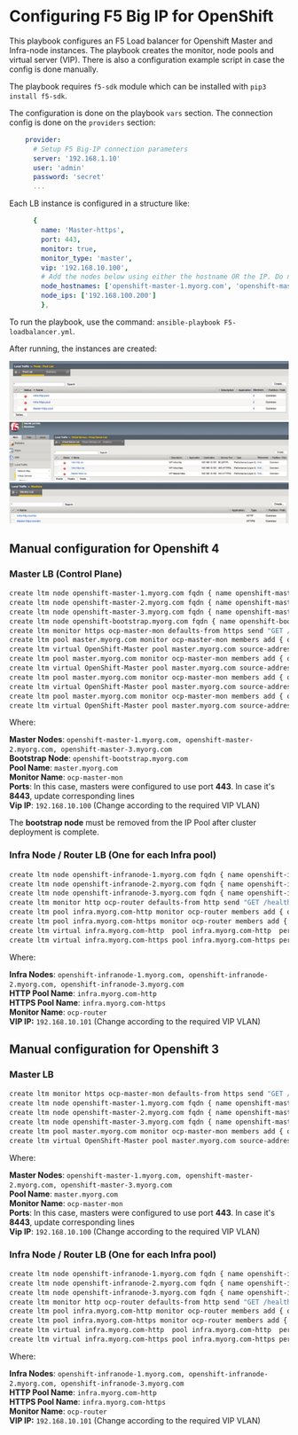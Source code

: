 # Configuring F5 Big IP for OpenShift

This playbook configures an F5 Load balancer for Openshift Master and Infra-node instances. The playbook creates the monitor, node pools and virtual server (VIP). There is also a configuration example script in case the config is done manually.

The playbook requires `f5-sdk` module which can be installed with `pip3 install f5-sdk`.

The configuration is done on the playbook `vars` section. The connection config is done on the `providers` section:

```yaml
    provider:
      # Setup F5 Big-IP connection parameters
      server: '192.168.1.10'
      user: 'admin'
      password: 'secret'
      ...
```

Each LB instance is configured in a structure like:

```yaml
      {
        name: 'Master-https',
        port: 443,
        monitor: true,
        monitor_type: 'master',
        vip: '192.168.10.100',
        # Add the nodes below using either the hostname OR the IP. Do not add to both.
        node_hostnames: ['openshift-master-1.myorg.com', 'openshift-master-2.myorg.com', 'openshift-master-3.myorg.com'],
        node_ips: ['192.168.100.200']
        },
```

To run the playbook, use the command: `ansible-playbook F5-loadbalancer.yml`.

After running, the instances are created:

![pools](/F5-load-balancer/img/img1.jpeg)
![vip](/F5-load-balancer/img/img2.jpeg)
![monitor](/F5-load-balancer/img/img3.jpeg)

## Manual configuration for Openshift 4

### Master LB (Control Plane)

```bash
create ltm node openshift-master-1.myorg.com fqdn { name openshift-master-1.myorg.com }
create ltm node openshift-master-2.myorg.com fqdn { name openshift-master-2.myorg.com }
create ltm node openshift-master-3.myorg.com fqdn { name openshift-master-3.myorg.com }
create ltm node openshift-bootstrap.myorg.com fqdn { name openshift-bootstrap.myorg.com }
create ltm monitor https ocp-master-mon defaults-from https send "GET /healthz"
create ltm pool master.myorg.com monitor ocp-master-mon members add { openshift-master-1.myorg.com:443 openshift-master-2.myorg.com:443 openshift-master-3.myorg.com.com:443 openshift-bootstrap.myorg.com:443}
create ltm virtual OpenShift-Master pool master.myorg.com source-address-translation { type automap } destination 192.168.10.100:443 profiles add { fastL4 }
create ltm pool master.myorg.com monitor ocp-master-mon members add { openshift-master-1.myorg.com:80 openshift-master-2.myorg.com:80 openshift-master-3.myorg.com.com:80 openshift-bootstrap.myorg.com:80}
create ltm virtual OpenShift-Master pool master.myorg.com source-address-translation { type automap } destination 192.168.10.100:80 profiles add { fastL4 }
create ltm pool master.myorg.com monitor ocp-master-mon members add { openshift-master-1.myorg.com:6443 openshift-master-2.myorg.com:6443 openshift-master-3.myorg.com.com:6443 openshift-bootstrap.myorg.com:6443}
create ltm virtual OpenShift-Master pool master.myorg.com source-address-translation { type automap } destination 192.168.10.100:6443 profiles add { fastL4 }
create ltm pool master.myorg.com monitor ocp-master-mon members add { openshift-master-1.myorg.com:22623 openshift-master-2.myorg.com:22623 openshift-master-3.myorg.com.com:22623 openshift-bootstrap.myorg.com:22623}
create ltm virtual OpenShift-Master pool master.myorg.com source-address-translation { type automap } destination 192.168.10.100:22623 profiles add { fastL4 }
```

Where:

**Master Nodes**: `openshift-master-1.myorg.com, openshift-master-2.myorg.com, openshift-master-3.myorg.com`  
**Bootstrap Node**: `openshift-bootstrap.myorg.com`  
**Pool Name**: `master.myorg.com`  
**Monitor Name**: `ocp-master-mon`  
**Ports**: In this case, masters were configured to use port **443**. In case it's **8443**, update corresponding lines  
**Vip IP**: `192.168.10.100` (Change according to the required VIP VLAN)  

The **bootstrap node** must be removed from the IP Pool after cluster deployment is complete.

### Infra Node / Router LB (One for each Infra pool)

```bash
create ltm node openshift-infranode-1.myorg.com fqdn { name openshift-infranode-1.myorg.com }
create ltm node openshift-infranode-2.myorg.com fqdn { name openshift-infranode-2.myorg.com }
create ltm node openshift-infranode-3.myorg.com fqdn { name openshift-infranode-3.myorg.com }
create ltm monitor http ocp-router defaults-from http send "GET /healthz" destination "*.1936"
create ltm pool infra.myorg.com-http monitor ocp-router members add { openshift-infranode-1.myorg.com:80 openshift-infranode-2.myorg.com:80 openshift-infranode-3.myorg.com:80 }
create ltm pool infra.myorg.com-https monitor ocp-router members add { openshift-infranode-1.myorg.com:443 openshift-infranode-2.myorg.com:443 openshift-infranode-3.myorg.com:443 }
create ltm virtual infra.myorg.com-http  pool infra.myorg.com-http  persist replace-all-with { source_addr } source-address-translation { type automap } destination 192.168.10.101:80 profiles add { fastL4 }
create ltm virtual infra.myorg.com-https pool infra.myorg.com-https persist replace-all-with { source_addr } source-address-translation { type automap } destination 192.168.10.101:443 profiles add { fastL4 }
```

Where:

**Infra Nodes**: `openshift-infranode-1.myorg.com, openshift-infranode-2.myorg.com, openshift-infranode-3.myorg.com`  
**HTTP Pool Name**: `infra.myorg.com-http`  
**HTTPS Pool Name**: `infra.myorg.com-https`  
**Monitor Name**: `ocp-router`  
**VIP IP:** `192.168.10.101` (Change according to the required VIP VLAN)  

## Manual configuration for Openshift 3

### Master LB

```bash
create ltm monitor https ocp-master-mon defaults-from https send "GET /healthz"
create ltm node openshift-master-1.myorg.com fqdn { name openshift-master-1.myorg.com }
create ltm node openshift-master-2.myorg.com fqdn { name openshift-master-2.myorg.com }
create ltm node openshift-master-3.myorg.com fqdn { name openshift-master-3.myorg.com }
create ltm pool master.myorg.com monitor ocp-master-mon members add { openshift-master-1.myorg.com:443 openshift-master-2.myorg.com:443 openshift-master-3.myorg.com.com:443 }
create ltm virtual OpenShift-Master pool master.myorg.com source-address-translation { type automap } destination 192.168.10.100:443 profiles add { fastL4 }
```

Where:

**Master Nodes**: `openshift-master-1.myorg.com, openshift-master-2.myorg.com, openshift-master-3.myorg.com`  
**Pool Name**: `master.myorg.com`  
**Monitor Name**: `ocp-master-mon`  
**Ports**: In this case, masters were configured to use port **443**. In case it's **8443**, update corresponding lines  
**Vip IP**: `192.168.10.100` (Change according to the required VIP VLAN)  

### Infra Node / Router LB (One for each Infra pool)

```bash
create ltm node openshift-infranode-1.myorg.com fqdn { name openshift-infranode-1.myorg.com }
create ltm node openshift-infranode-2.myorg.com fqdn { name openshift-infranode-2.myorg.com }
create ltm node openshift-infranode-3.myorg.com fqdn { name openshift-infranode-3.myorg.com }
create ltm monitor http ocp-router defaults-from http send "GET /healthz" destination "*.1936"
create ltm pool infra.myorg.com-http monitor ocp-router members add { openshift-infranode-1.myorg.com:80 openshift-infranode-2.myorg.com:80 openshift-infranode-3.myorg.com:80 }
create ltm pool infra.myorg.com-https monitor ocp-router members add { openshift-infranode-1.myorg.com:443 openshift-infranode-2.myorg.com:443 openshift-infranode-3.myorg.com:443 }
create ltm virtual infra.myorg.com-http  pool infra.myorg.com-http  persist replace-all-with { source_addr } source-address-translation { type automap } destination 192.168.10.101:80 profiles add { fastL4 }
create ltm virtual infra.myorg.com-https pool infra.myorg.com-https persist replace-all-with { source_addr } source-address-translation { type automap } destination 192.168.10.101:443 profiles add { fastL4 }
```

Where:

**Infra Nodes**: `openshift-infranode-1.myorg.com, openshift-infranode-2.myorg.com, openshift-infranode-3.myorg.com`  
**HTTP Pool Name**: `infra.myorg.com-http`  
**HTTPS Pool Name**: `infra.myorg.com-https`  
**Monitor Name**: `ocp-router`  
**VIP IP:** `192.168.10.101` (Change according to the required VIP VLAN)  